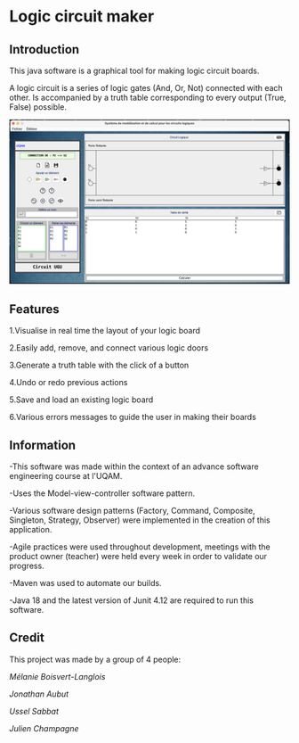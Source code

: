 # Logic circuit maker
## Introduction
This java software is a graphical tool for making logic circuit boards.

A logic circuit is a series of logic gates (And, Or, Not) connected with each other.
Is accompanied by a truth table corresponding to every output (True, False) possible.

![Alt text](Image.png)

## Features
1.Visualise in real time the layout of your logic board

2.Easily add, remove, and connect various logic doors

3.Generate a truth table with the click of a button

4.Undo or redo previous actions

5.Save and load an existing logic board

6.Various errors messages to guide the user in making their boards

## Information
-This software was made within the context of an advance software engineering course at l'UQAM.

-Uses the Model-view-controller software pattern.

-Various software design patterns (Factory, Command, Composite, Singleton, Strategy, Observer) 
were implemented in the creation of this application.

-Agile practices were used throughout development, 
 meetings with the product owner (teacher) were held every week in order to validate our progress.

-Maven was used to automate our builds.

-Java 18 and the latest version of Junit 4.12 are required to run this software.

## Credit
This project was made by a group of 4 people:

*Mélanie Boisvert-Langlois*

*Jonathan Aubut*

*Ussel Sabbat*

*Julien Champagne*
